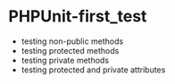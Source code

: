 # PHPUnit-first_test
<ul>
<li>testing non-public methods</li>
<li>testing protected methods</li>
<li>testing private methods</li>
<li>testing protected and private attributes</li>
</ul>
